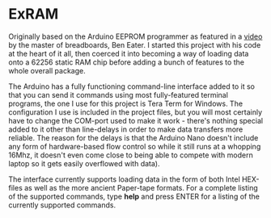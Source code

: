 # ExRAM
Originally based on the Arduino EEPROM programmer as featured in a [video](https://www.youtube.com/watch?v=K88pgWhEb1M) by the master of breadboards, Ben Eater. I started this project with his code at the heart of it all, then coerced it into becoming a way of loading data onto a 62256 static RAM chip before adding a bunch of features to the whole overall package.

The Arduino has a fully functioning command-line interface added to it so that you can send it commands using most fully-featured terminal programs, the one I use for this project is Tera Term for Windows. The configuration I use is included in the project files, but you will most certainly have to change the COM-port used to make it work - there's nothing special added to it other than line-delays in order to make data transfers more reliable. The reason for the delays is that the Arduino Nano doesn't include any form of hardware-based flow control so while it still runs at a whopping 16Mhz, it doesn't even come close to being able to compete with modern laptop so it gets easily overflowed with data).

The interface currently supports loading data in the form of both Intel HEX-files as well as the more ancient Paper-tape formats. For a complete listing of the supported commands, type **help** and press ENTER for a listing of the currently supported commands.